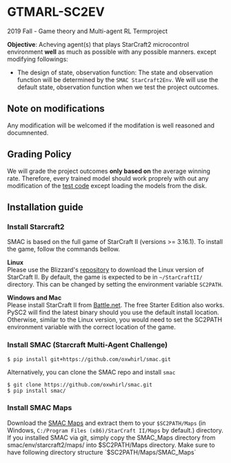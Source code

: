 # GTMARL-SC2EV
2019 Fall - Game theory and Multi-agent RL Termproject

__Objective__: Acheving agent(s) that plays StarCraft2 microcontrol environment __well__ as much as possible with any possible manners.
except modifying followings:
* The design of state, observation function: The state and observation function will be determined by the `SMAC StarCraft2Env`. We will use the default state, observation function when we test the project outcomes.

## Note on modifications
Any modification will be welcomed if the modifation is well reasoned and documnented. 

## Grading Policy
We will grade the project outcomes __only based on__ the average winning rate. Therefore, every trained model should work proprely with out any modification of the [test code]() except loading the models from the disk.

## Installation guide


### Install Starcraft2   
SMAC is based on the full game of StarCraft II (versions >= 3.16.1). To install the game, follow the commands bellow.  

__Linux__  
Please use the Blizzard's [repository](https://github.com/Blizzard/s2client-proto#downloads) to download the Linux version of StarCraft II. By default, the game is expected to be in `~/StarCraftII/` directory. This can be changed by setting the environment variable `SC2PATH`.  

__Windows and Mac__  
Please install StarCraft II from [Battle.net](https://starcraft2.com/). The free Starter Edition also works. PySC2 will find the latest binary should you use the default install location. Otherwise, similar to the Linux version, you would need to set the SC2PATH environment variable with the correct location of the game.


###  Install SMAC (Starcraft Multi-Agent Challenge)

```
$ pip install git+https://github.com/oxwhirl/smac.git
```

Alternatively, you can clone the SMAC repo and install `smac`
```
$ git clone https://github.com/oxwhirl/smac.git
$ pip install smac/
```

### Install SMAC Maps

Download the [SMAC Maps](https://github.com/oxwhirl/smac/releases/download/v0.1-beta1/SMAC_Maps.zip) and extract them to your `$SC2PATH/Maps` (in Windows, `C:/Program Files (x86)/StarCraft II/Maps` by default.) directory. If you installed SMAC via git, simply copy the SMAC_Maps directory from smac/env/starcraft2/maps/ into $SC2PATH/Maps directory. Make sure to have following directory structure `$SC2PATH/Maps/SMAC_Maps`


